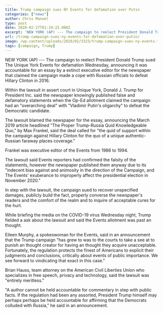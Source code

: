 ```yaml
---
title: Trump campaign sues NY Events for defamation over Putin
categories: ["news"]
author: Chris Manoel
type: post
date: 2020-02-27T01:19:23.000Z
excerpt: 'NEW YORK (AP) --- The campaign to reelect President Donald Trump sued The New York Times for defamation Wednesday, saying it was responsible for an essay by a former executive editor for the newspaper that claimed the campaign made a deal with Russian officials to defeat Hillary Clinton in 2016.In the lawsuit in state court&hellip;'
url: /trump-campaign-sues-ny-events-for-defamation-over-putin/
image: /wp-content/uploads/2020/02/3323/trump-campaign-sues-ny-events-for-defamation-over-putin.jpg
tags: [campaign, Trump]
---
```


NEW YORK (AP) --- The campaign to reelect President Donald Trump sued The Unique York Events for defamation Wednesday, announcing it was accountable for an essay by a extinct executive editor for the newspaper that claimed the campaign made a cope with Russian officials to defeat Hillary Clinton in 2016.

Within the lawsuit in assert court in Unique York, Donald J. Trump for President Inc. said the newspaper knowingly published false and defamatory statements when the Op-Ed allotment claimed the campaign had an "overarching deal" with "Vladimir Putin's oligarchy" to defeat the Democratic candidate.

The lawsuit blamed the newspaper for the essay, announcing the March 2019 article headlined "The Proper Trump-Russia Quid Knowledgeable Quo," by Max Frankel, said the deal called for "the quid of support within the campaign against Hillary Clinton for the quo of a unique authentic-Russian faraway places coverage."

Frankel was executive editor of the Events from 1986 to 1994.

The lawsuit said Events reporters had confirmed the falsity of the statements, however the newspaper published them anyway due to its "indecent bias against and animosity in the direction of the Campaign, and The Events' exuberance to improperly affect the presidential election in November 2020."

In step with the lawsuit, the campaign sued to recover unspecified damages, publicly build the fact, properly converse the newspaper's readers and the comfort of the realm and to inquire of acceptable cures for the hurt.

While briefing the media on the COVID-19 virus Wednesday night, Trump fielded a ask about the lawsuit and said the Events allotment was past an thought.

Eileen Murphy, a spokeswoman for the Events, said in an announcement that the Trump campaign "has grew to was to the courts to take a see at to punish an thought creator for having an thought they acquire unacceptable. Fortunately, the regulation protects the finest of Americans to explicit their judgments and conclusions, critically about events of public importance. We see forward to vindicating that exact in this case."

Brian Hauss, team attorney on the American Civil Liberties Union who specializes in free speech, privacy and technology, said the lawsuit was "entirely meritless."

"A author cannot be held accountable for commentary in step with public facts. If the regulation had been any assorted, President Trump himself may perhaps perhaps be held accountable for affirming that the Democrats colluded with Russia," he said in an announcement.

